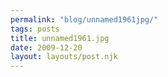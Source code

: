 ```yaml
---
permalink: "blog/unnamed1961jpg/"
tags: posts
title: unnamed1961.jpg
date: 2009-12-20
layout: layouts/post.njk
---
```


